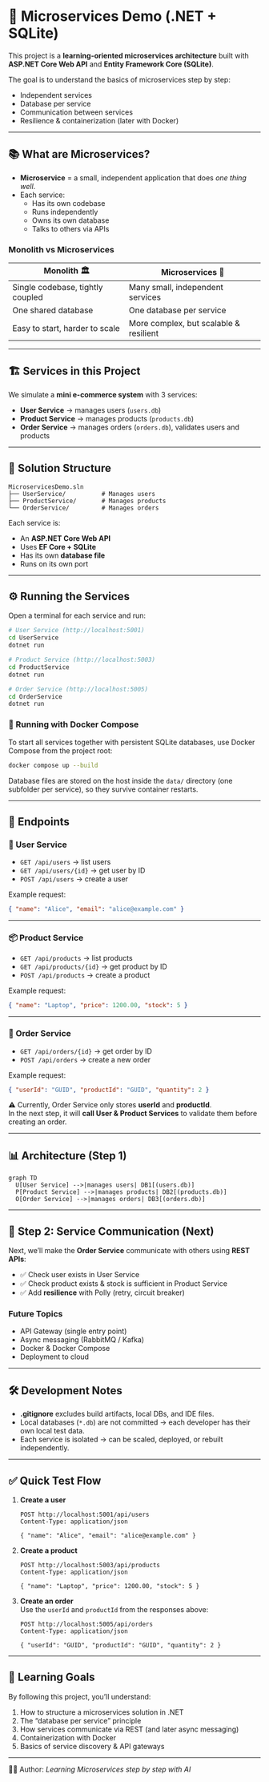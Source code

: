 # 🧩 Microservices Demo (.NET + SQLite)

This project is a **learning-oriented microservices architecture** built with **ASP.NET Core Web API** and **Entity Framework Core (SQLite)**.  

The goal is to understand the basics of microservices step by step:  
- Independent services  
- Database per service  
- Communication between services  
- Resilience & containerization (later with Docker)

---

## 📚 What are Microservices?

- **Microservice** = a small, independent application that does *one thing well*.  
- Each service:  
  - Has its own codebase  
  - Runs independently  
  - Owns its own database  
  - Talks to others via APIs  

### Monolith vs Microservices

| Monolith 🏛 | Microservices 🧩 |
|-------------|-----------------|
| Single codebase, tightly coupled | Many small, independent services |
| One shared database | One database per service |
| Easy to start, harder to scale | More complex, but scalable & resilient |

---

## 🏗️ Services in this Project

We simulate a **mini e-commerce system** with 3 services:

- **User Service** → manages users (`users.db`)
- **Product Service** → manages products (`products.db`)
- **Order Service** → manages orders (`orders.db`), validates users and products

---

## 📂 Solution Structure

```
MicroservicesDemo.sln
├── UserService/          # Manages users
├── ProductService/       # Manages products
└── OrderService/         # Manages orders
```

Each service is:
- An **ASP.NET Core Web API**
- Uses **EF Core + SQLite**
- Has its own **database file**
- Runs on its own port

---

## ⚙️ Running the Services

Open a terminal for each service and run:

```bash
# User Service (http://localhost:5001)
cd UserService
dotnet run

# Product Service (http://localhost:5003)
cd ProductService
dotnet run

# Order Service (http://localhost:5005)
cd OrderService
dotnet run
```

### 🐳 Running with Docker Compose

To start all services together with persistent SQLite databases, use Docker Compose from the project root:

```bash
docker compose up --build
```

Database files are stored on the host inside the `data/` directory (one subfolder per service), so they survive container restarts.

---

## 🔎 Endpoints

### 👤 User Service
- `GET /api/users` → list users  
- `GET /api/users/{id}` → get user by ID  
- `POST /api/users` → create a user  

Example request:
```json
{ "name": "Alice", "email": "alice@example.com" }
```

---

### 📦 Product Service
- `GET /api/products` → list products  
- `GET /api/products/{id}` → get product by ID  
- `POST /api/products` → create a product  

Example request:
```json
{ "name": "Laptop", "price": 1200.00, "stock": 5 }
```

---

### 📝 Order Service
- `GET /api/orders/{id}` → get order by ID  
- `POST /api/orders` → create a new order  

Example request:
```json
{ "userId": "GUID", "productId": "GUID", "quantity": 2 }
```

⚠️ Currently, Order Service only stores **userId** and **productId**.  
In the next step, it will **call User & Product Services** to validate them before creating an order.

---

## 📊 Architecture (Step 1)

```mermaid
graph TD
  U[User Service] -->|manages users| DB1[(users.db)]
  P[Product Service] -->|manages products| DB2[(products.db)]
  O[Order Service] -->|manages orders| DB3[(orders.db)]
```

---

## 📌 Step 2: Service Communication (Next)

Next, we’ll make the **Order Service** communicate with others using **REST APIs**:

- ✅ Check user exists in User Service  
- ✅ Check product exists & stock is sufficient in Product Service  
- ✅ Add **resilience** with Polly (retry, circuit breaker)  

### Future Topics
- API Gateway (single entry point)  
- Async messaging (RabbitMQ / Kafka)  
- Docker & Docker Compose  
- Deployment to cloud  

---

## 🛠️ Development Notes

- **.gitignore** excludes build artifacts, local DBs, and IDE files.  
- Local databases (`*.db`) are not committed → each developer has their own local test data.  
- Each service is isolated → can be scaled, deployed, or rebuilt independently.  

---

## ✅ Quick Test Flow

1. **Create a user**  
   ```http
   POST http://localhost:5001/api/users
   Content-Type: application/json

   { "name": "Alice", "email": "alice@example.com" }
   ```

2. **Create a product**  
   ```http
   POST http://localhost:5003/api/products
   Content-Type: application/json

   { "name": "Laptop", "price": 1200.00, "stock": 5 }
   ```

3. **Create an order**  
   Use the `userId` and `productId` from the responses above:

   ```http
   POST http://localhost:5005/api/orders
   Content-Type: application/json

   { "userId": "GUID", "productId": "GUID", "quantity": 2 }
   ```

---

## 🎯 Learning Goals

By following this project, you’ll understand:
1. How to structure a microservices solution in .NET  
2. The “database per service” principle  
3. How services communicate via REST (and later async messaging)  
4. Containerization with Docker  
5. Basics of service discovery & API gateways  

---

👨‍💻 Author: *Learning Microservices step by step with AI*
